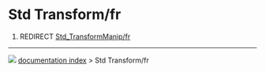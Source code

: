 # Std Transform/fr
1.  REDIRECT [Std_TransformManip/fr](Std_TransformManip/fr.md)



---
![](images/Button_right.svg) [documentation index](../README.md) > Std Transform/fr
